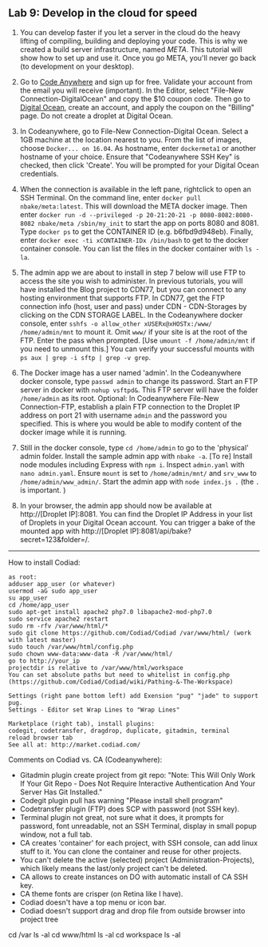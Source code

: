 ## Lab 9: Develop in the cloud for speed

1. You can develop faster if you let a server in the cloud do the heavy lifting of compiling, building and deploying your code. This is why we created a build server infrastructure, named _META_. This tutorial will show how to set up and use it. Once you go META, you'll never go back (to development on your desktop).

2. Go to  <a href='https://codeanywhere.com' target='_blank'>Code Anywhere</a> and sign up for free. Validate your account from the email you will receive (important). In the Editor, select "File-New Connection-DigitalOcean" and copy the $10 coupon code. Then go to <a href='https://www.digitalocean.com' target='_blank'>Digital Ocean</a>, create an account, and apply the coupon on the "Billing" page. Do not create a droplet at Digital Ocean.

3. In Codeanywhere, go to File-New Connection-Digital Ocean. Select a 1GB machine at the location nearest to you. From the list of images, choose `Docker... on 16.04`. As hostname, enter `dockermeta1` or another hostname of your choice. Ensure that "Codeanywhere SSH Key" is checked, then click 'Create'. You will be prompted for your Digital Ocean credentials. 

4. When the connection is available in the left pane, rightclick to open an SSH Terminal. On the command line, enter `docker pull nbake/meta:latest`. This will download the META docker image. Then enter `docker run -d --privileged -p 20-21:20-21 -p 8080-8082:8080-8082 nbake/meta /sbin/my_init` to start the app on ports 8080 and 8081. Type `docker ps` to get the CONTAINER ID (e.g. b6fbd9d948eb). Finally, enter `docker exec -ti xCONTAINER-IDx /bin/bash` to get to the docker container console. You can list the files in the docker container with `ls -la`.

5. The admin app we are about to install in step 7 below will use FTP to access the site you wish to administer. In previous tutorials, you will have installed the Blog project to CDN77, but you can connect to any hosting environment that supports FTP. In CDN77, get the FTP connection info (host, user and pass) under CDN - CDN-Storages by clicking on the CDN STORAGE LABEL. In the Codeanywhere docker console, enter `sshfs -o allow_other xUSERx@xHOSTx:/www/ /home/admin/mnt` to mount it. Omit `www/` if your site is at the root of the FTP. Enter the pass when prompted. [Use `umount -f /home/admin/mnt` if you need to unmount this.] You can verify your successful mounts with ` ps aux | grep -i sftp | grep -v grep`.

6. The Docker image has a user named 'admin'. In the Codeanywhere docker console, type `passwd admin` to change its password. Start an FTP server in docker with `nohup vsftpd&`. This FTP server will have the folder `/home/admin` as its root. Optional: In Codeanywhere File-New Connection-FTP, establish a plain FTP connection to the Droplet IP address on port 21 with username `admin` and the password you specified. This is where you would be able to modify content of the docker image while it is running.

7. Still in the docker console, type `cd /home/admin` to go to the 'physical' admin folder. Install the sample admin app with `nbake -a`. [To re] Install node modules including Express with `npm i`. Inspect `admin.yaml` with `nano admin.yaml`. Ensure `mount` is set to `/home/admin/mnt/` and `srv_www` to `/home/admin/www_admin/`. Start the admin app with `node index.js .` (the `.` is important. )

8. In your browser, the admin app should now be available at http://[Droplet IP]:8081. You can find the Droplet IP Address in your list of Droplets in your Digital Ocean account.
You can trigger a bake of the mounted app with http://[Droplet IP]:8081/api/bake?secret=123&folder=/.

---

How to install Codiad:
```get a DO Ubuntu 16.04 image (Codeanywhere(CA) let's you buy the 512mb machine, which is 'temporarily sold out' on DO site, and make sure you take the $10 credit via CA)
as root:
adduser app_user (or whatever)
usermod -aG sudo app_user
su app_user
cd /home/app_user
sudo apt-get install apache2 php7.0 libapache2-mod-php7.0 
sudo service apache2 restart
sudo rm -rfv /var/www/html/*
sudo git clone https://github.com/Codiad/Codiad /var/www/html/ (work with latest master)
sudo touch /var/www/html/config.php
sudo chown www-data:www-data -R /var/www/html/
go to http://your_ip
projectdir is relative to /var/www/html/workspace
You can set absolute paths but need to whitelist in config.php
(https://github.com/Codiad/Codiad/wiki/Pathing-&-The-Workspace)

Settings (right pane bottom left) add Exension "pug" "jade" to support pug.
Settings - Editor set Wrap Lines to "Wrap Lines"

Marketplace (right tab), install plugins:
codegit, codetransfer, dragdrop, duplicate, gitadmin, terminal
reload browser tab
See all at: http://market.codiad.com/
```

Comments on Codiad vs. CA (Codeanywhere):
- Gitadmin plugin create project from git repo: "Note: This Will Only Work If Your Git Repo - Does Not Require Interactive Authentication And Your Server Has Git Installed."
- Codegit plugin pull has warning "Please install shell program"
- Codetransfer plugin (FTP) does SCP with password (not SSH key).
- Terminal plugin not great, not sure what it does, it prompts for password, font unreadable, not an SSH Terminal, display in small popup window, not a full tab.
- CA creates 'container' for each project, with SSH console, can add linux stuff to it. You can clone the container and reuse for other projects.
- You can't delete the active (selected) project (Administration-Projects), which likely means the last/only project can't be deleted.
- CA allows to create instances on DO with automatic install of CA SSH key.
- CA theme fonts are crisper (on Retina like I have).
- Codiad doesn't have a top menu or icon bar.
- Codiad doesn't support drag and drop file from outside browser into project tree




cd /var
ls -al
cd www/html
ls -al
cd workspace
ls -al



